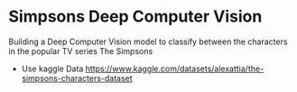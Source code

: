 # Simpsons Deep Computer Vision
Building a Deep Computer Vision model to classify between the characters in the popular TV series The Simpsons 
* Use kaggle Data 
https://www.kaggle.com/datasets/alexattia/the-simpsons-characters-dataset
